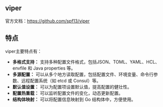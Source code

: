## viper

官方文档：https://github.com/spf13/viper

## 特点

viper主要特点有：

- **多格式支持：** 支持多种配置文件格式，包括JSON、TOML、YAML、HCL、envfile 和 Java properties 等。
- **多源配置：** 可以从多个地方读取配置，包括配置文件、环境变量、命令行参数、远程配置系统（如 etcd 或 Consul）等。
- **默认值设置：** 可以为配置项设置默认值，提高配置的健壮性。
- **配置热重载：** 可以监听配置文件的变化，动态更新配置。
- **结构体映射：** 可以将配置信息映射到 Go 结构体中，方便使用。







